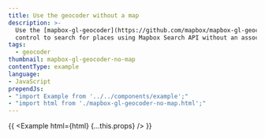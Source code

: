```yaml
---
title: Use the geocoder without a map
description: >-
  Use the [mapbox-gl-geocoder](https://github.com/mapbox/mapbox-gl-geocoder)
  control to search for places using Mapbox Search API without an associated map view.
tags:
  - geocoder
thumbnail: mapbox-gl-geocoder-no-map
contentType: example
language:
- JavaScript
prependJs:
- "import Example from '../../components/example';"
- "import html from './mapbox-gl-geocoder-no-map.html';"
---
```


{{ <Example html={html} {...this.props} /> }}
